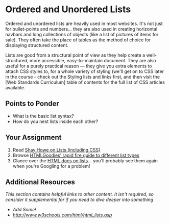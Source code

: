 # Ordered and Unordered Lists

Ordered and unordered lists are heavily used in most websites.  It's not just for bullet-points and numbers... they are also used in creating horizontal navbars and long collections of objects (like a list of pictures of items for sale).  They often take the place of tables as the method of choice for displaying structured content.

Lists are good from a structural point of view as they help create a well-structured, more accessible, easy-to-maintain document. They are also useful for a purely practical reason — they give you extra elements to attach CSS styles to, for a whole variety of styling (we'll get on to CSS later in the course - check out the Styling lists and links first, and then visit the [Web Standards Curriculum] table of contents for the full list of CSS articles available.

## Points to Ponder

* What is the basic list syntax?
* How do you nest lists inside each other?

## Your Assignment

1. Read [Shay Howe on Lists (including CSS)](http://learn.shayhowe.com/html-css/ordered-unordered-definition-lists)
2. Browse [HTMLGoodies' rapid fire guide to different list types](http://www.htmlgoodies.com/tutorials/getting_started/article.php/3479461)
3. Glance over the [HTML docs on lists](http://www.w3schools.com/html/html_lists.asp)... you'll probably see them again when you're Googling for a problem!

## Additional Resources

*This section contains helpful links to other content. It isn't required, so consider it supplemental for if you need to dive deeper into something*

* *Add Some!*
* *http://www.w3schools.com/html/html_lists.asp*
